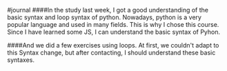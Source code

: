 #journal
####In the study last week, I got a good understanding of the basic syntax and loop syntax of python. Nowadays, python is a very popular language and used in many fields. This is why I chose this course. Since I have learned some JS, I can understand the basic syntax of Pyhon.

####And we did a few exercises using loops. At first, we couldn't adapt to this Syntax change, but after contacting, I should understand these basic syntaxes.